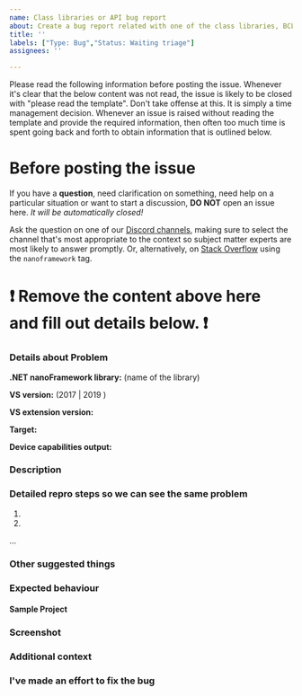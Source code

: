 ```yaml
---
name: Class libraries or API bug report
about: Create a bug report related with one of the class libraries, BCL, API or NuGet packages
title: ''
labels: ["Type: Bug","Status: Waiting triage"]
assignees: ''

---
```


Please read the following information before posting the issue. Whenever it's clear that the below content was not read, the issue is likely to be closed with "please read the template". Don't take offense at this. It is simply a time management decision. Whenever an issue is raised without reading the template and provide the required information, then often too much time is spent going back and forth to obtain information that is outlined below.

# **Before posting the issue**

If you have a **question**, need clarification on something, need help on a particular situation or want to start a discussion, **DO NOT** open an issue here. _It will be automatically closed!_ 

Ask the question on one of our [Discord channels](https://discordapp.com/invite/gCyBu8T), making sure to select the channel that's most appropriate to the context so subject matter experts are most likely to answer promptly. 
Or, alternatively, on [Stack Overflow](https://stackoverflow.com/questions/tagged/nanoframework) using the `nanoframework` tag. 

# :exclamation: **Remove** the content above here and fill out details below. :exclamation:

### Details about Problem

**.NET nanoFramework library:** (name of the library)

**VS version<!--(if relevant)-->:** (2017 | 2019 )

**VS extension version<!--(if relevant)-->:**

**Target<!--(if relevant)-->:**

**Device capabilities output<!--(if relevant)-->:**

### Description
<!--A clear and concise description of what the bug is.-->

### Detailed repro steps so we can see the same problem

1.

2.

...

### Other suggested things
<!-- if applicable/relevant -->

### Expected behaviour
<!-- A clear and concise description of what you expected to happen.-->

#### Sample Project
<!-- if applicable -->
<!--Very helpful if you provide a minimal solution/project that replicates the issue. Preferably a link to a public GitHub repository or a zip with that solution. This will allow the maintainers to smoke test the issue and the possible fix.-->

### Screenshot
<!-- if applicable/relevant -->
<!--Very helpful if you send along a few screenshots to help visualize the issue!-->

### Additional context
<!-- Add any other context about the problem here.-->

### I've made an effort to fix the bug
<!-- Attempt to submit a [Pull Request (PR)](https://help.github.com/articles/about-pull-requests/) that fixes the bug. Include in this PR a test that verifies the fix. If you were not able to fix the bug, a PR that illustrates your partial progress will suffice. -->

<!-- bug-report-clas-lib-tag DO NOT REMOVE -->
